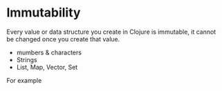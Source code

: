 # Immutability

Every value or data structure you create in Clojure is immutable, it cannot be changed once you create that value.

* mumbers & characters
* Strings
* List, Map, Vector, Set

For example

